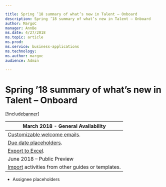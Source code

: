 ```yaml
---

title: Spring ’18 summary of what’s new in Talent – Onboard
description: Spring ’18 summary of what’s new in Talent – Onboard
author: MargoC
manager: AnnBe
ms.date: 4/27/2018
ms.topic: article
ms.prod: 
ms.service: business-applications
ms.technology: 
ms.author: margoc
audience: Admin

---
```

#  Spring ’18 summary of what’s new in Talent – Onboard




[!include[banner](../../../includes/banner.md)]

| March 2018 - General Availability                                |
|------------------------------------------------------------------|
| [Customizable welcome emails](customizable-welcome-emails.md).  |
| [Due date placeholders](due-date-placeholders.md).                |
| [Export to Excel](export-to-excel.md).                          |
| June 2018 – Public Preview                                       |
| [Import](customizable-welcome-emails.md) activities from other guides or templates. |

-   Assignee placeholders
